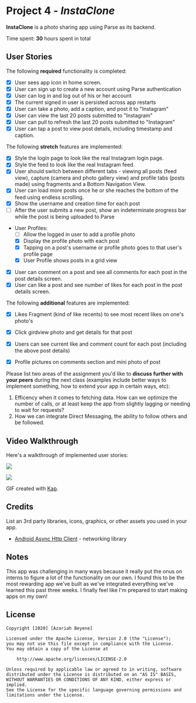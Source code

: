 # Project 4 - *InstaClone*

**InstaClone** is a photo sharing app using Parse as its backend.

Time spent: **30** hours spent in total

## User Stories

The following **required** functionality is completed:

- [x] User sees app icon in home screen.
- [x] User can sign up to create a new account using Parse authentication
- [x] User can log in and log out of his or her account
- [x] The current signed in user is persisted across app restarts
- [x] User can take a photo, add a caption, and post it to "Instagram"
- [x] User can view the last 20 posts submitted to "Instagram"
- [x] User can pull to refresh the last 20 posts submitted to "Instagram"
- [x] User can tap a post to view post details, including timestamp and caption.

The following **stretch** features are implemented:

- [x] Style the login page to look like the real Instagram login page.
- [x] Style the feed to look like the real Instagram feed.
- [x] User should switch between different tabs - viewing all posts (feed view), capture (camera and photo gallery view) and profile tabs (posts made) using fragments and a Bottom Navigation View.
- [x] User can load more posts once he or she reaches the bottom of the feed using endless scrolling.
- [x] Show the username and creation time for each post
- [ ] After the user submits a new post, show an indeterminate progress bar while the post is being uploaded to Parse
- User Profiles:
  - [ ] Allow the logged in user to add a profile photo
  - [x] Display the profile photo with each post
  - [x] Tapping on a post's username or profile photo goes to that user's profile page
  - [x] User Profile shows posts in a grid view
- [x] User can comment on a post and see all comments for each post in the post details screen.
- [x] User can like a post and see number of likes for each post in the post details screen.

The following **additional** features are implemented:

- [x] Likes Fragment (kind of like recents) to see most recent likes on one's photo's
- [x] Click girdview photo and get details for that post 
- [x] Users can see current like and comment count for each post (including the above post details)
- [x] Profile pictures on comments section and mini photo of post 


Please list two areas of the assignment you'd like to **discuss further with your peers** during the next class (examples include better ways to implement something, how to extend your app in certain ways, etc):

1. Efficency when it comes to fetching data. How can we optimize the number of calls, or at least keep the app from slightly lagging or needing to wait for requests? 
2. How we can integrate Direct Messaging, the ability to follow others and be followed. 

## Video Walkthrough

Here's a walkthrough of implemented user stories:

![](KaptureInsta1.gif)


![](KaptureInsta2.gif)


GIF created with [Kap](https://getkap.co/).

## Credits

List an 3rd party libraries, icons, graphics, or other assets you used in your app.

- [Android Async Http Client](http://loopj.com/android-async-http/) - networking library


## Notes

This app was challenging in many ways because it really put the onus on interns to figure a lot of the functionality on our own. I found this to be the most rewarding 
app we've built as we've integrated everything we've learned this past three weeks. I finally feel like I'm prepared to start making apps on my own!

## License

    Copyright [2020] [Azariah Beyene]

    Licensed under the Apache License, Version 2.0 (the "License");
    you may not use this file except in compliance with the License.
    You may obtain a copy of the License at

        http://www.apache.org/licenses/LICENSE-2.0

    Unless required by applicable law or agreed to in writing, software
    distributed under the License is distributed on an "AS IS" BASIS,
    WITHOUT WARRANTIES OR CONDITIONS OF ANY KIND, either express or implied.
    See the License for the specific language governing permissions and
    limitations under the License.
